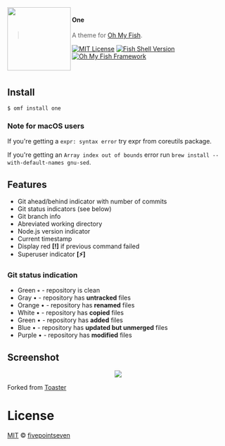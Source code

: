 <img src="https://cdn.rawgit.com/oh-my-fish/oh-my-fish/e4f1c2e0219a17e2c748b824004c8d0b38055c16/docs/logo.svg" align="left" width="144px" height="144px"/>

#### One
> A theme for [Oh My Fish](https://github.com/oh-my-fish/oh-my-fish).

[![MIT License](https://img.shields.io/badge/license-MIT-007EC7.svg?style=flat-square)](/LICENSE)
[![Fish Shell Version](https://img.shields.io/badge/fish-v2.2.0-007EC7.svg?style=flat-square)](https://fishshell.com)
[![Oh My Fish Framework](https://img.shields.io/badge/Oh%20My%20Fish-Framework-007EC7.svg?style=flat-square)](https://www.github.com/oh-my-fish/oh-my-fish)

<br/>


## Install

```fish
$ omf install one
```

### Note for macOS users
If you're getting a `expr: syntax error` try expr from coreutils package.

If you're getting an `Array index out of bounds` error run `brew install --with-default-names gnu-sed`.

## Features

* Git ahead/behind indicator with number of commits
* Git status indicators (see below)
* Git branch info
* Abreviated working directory
* Node.js version indicator
* Current timestamp
* Display red **[!]** if previous command failed
* Superuser indicator **[⚡️]**

### Git status indication

* Green **◦** - repository is clean
* Gray • - repository has **untracked** files
* Orange • - repository has **renamed** files
* White • - repository has **copied** files
* Green • - repository has **added** files
* Blue • - repository has **updated but unmerged** files
* Purple • - repository has **modified** files


## Screenshot

<p align="center">
<img src="https://dl.dropboxusercontent.com/u/56422022/img/omf-theme-one.png">
</p>


Forked from [Toaster](https://github.com/oh-my-fish/theme-toaster)

# License

[MIT][mit] © [fivepointseven](http://github.com/fivepointseven)


[mit]:            https://opensource.org/licenses/MIT
[author]:         https://github.com/{{USER}}

[license-badge]:  https://img.shields.io/badge/license-MIT-007EC7.svg?style=flat-square
